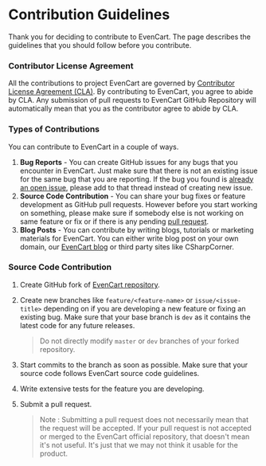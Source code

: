 # Contribution Guidelines

Thank you for deciding to contribute to EvenCart. The page describes the guidelines that you should follow before you contribute.

### Contributor License Agreement

All the contributions to project EvenCart are governed by [Contributor License Agreement (CLA)](https://evencart.co/contributor-license-agreement). By contributing to EvenCart, you agree to abide by CLA. Any submission of pull requests to EvenCart GitHub Repository will automatically mean that you as the contributor agree to abide by CLA.

### Types of Contributions

You can contribute to EvenCart in a couple of ways.

1. **Bug Reports** - You can create GitHub issues for any bugs that you encounter in EvenCart. Just make sure that there is not an existing issue for the same bug that you are reporting. If the bug you found is [already an open issue](https://github.com/evencart/evencart/issues), please add to that thread instead of creating new issue.  
2. **Source Code Contribution** - You can share your bug fixes or feature development as GitHub pull requests. However before you start working on something, please make sure if somebody else is not working on same feature or fix or if there is any pending [pull request](https://github.com/evencart/evencart/pulls).
3. **Blog Posts** - You can contribute by writing blogs, tutorials or marketing materials for EvenCart. You can either write blog post on your own domain, our [EvenCart blog](https://evencart.co/blog) or third party sites like CSharpCorner.

### Source Code Contribution

1. Create GitHub fork of [EvenCart repository](https://github.com/evencart/evencart).

2. Create new branches like `feature/<feature-name>` or `issue/<issue-title>` depending on if you are developing a new feature or fixing an existing bug. Make sure that your base branch is `dev` as it contains the latest code for any future releases.

   > Do not directly modify `master` or `dev` branches of your forked repository.

3. Start commits to the branch as soon as possible. Make sure that your source code follows EvenCart source code guidelines.

4. Write extensive tests for the feature you are developing.

5. Submit a pull request. 

   > Note : Submitting a pull request does not necessarily mean that the request will be accepted. If your pull request is not accepted or merged to the EvenCart official repository, that doesn't mean it's not useful. It's just that we may not think it usable for the product.

